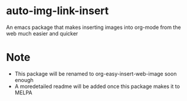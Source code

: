 # auto-img-link-insert
An emacs package that makes inserting images into org-mode from the web much easier and quicker

# Note
+ This package will be renamed to org-easy-insert-web-image soon enough
+ A moredetailed readme will be added once this package makes it to MELPA

